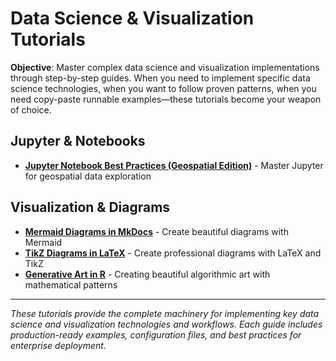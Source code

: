 # Data Science & Visualization Tutorials

**Objective**: Master complex data science and visualization implementations through step-by-step guides. When you need to implement specific data science technologies, when you want to follow proven patterns, when you need copy-paste runnable examples—these tutorials become your weapon of choice.

## Jupyter & Notebooks

- **[Jupyter Notebook Best Practices (Geospatial Edition)](jupyter-notebook-best-practices-geo.md)** - Master Jupyter for geospatial data exploration

## Visualization & Diagrams

- **[Mermaid Diagrams in MkDocs](mermaid-diagrams.md)** - Create beautiful diagrams with Mermaid
- **[TikZ Diagrams in LaTeX](latex-tikz-diagrams.md)** - Create professional diagrams with LaTeX and TikZ
- **[Generative Art in R](r-generative-art.md)** - Creating beautiful algorithmic art with mathematical patterns

---

*These tutorials provide the complete machinery for implementing key data science and visualization technologies and workflows. Each guide includes production-ready examples, configuration files, and best practices for enterprise deployment.*
